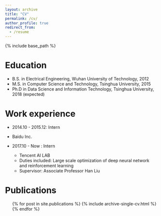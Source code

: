```yaml
---
layout: archive
title: "CV"
permalink: /cv/
author_profile: true
redirect_from:
  - /resume
---
```


{% include base_path %}

Education
======
* B.S. in Electrical Engineering, Wuhan University of Technology, 2012
* M.S. in Computer Science and Technology, Tsinghua University, 2015
* Ph.D in Data Science and Information Technology, Tsinghua University, 2018 (expected)

Work experience
======
*  2014.10 - 2015.12: Intern
  * Baidu Inc.
   
  

* 2017.10 - Now : Intern
  * Tencent AI LAB
  * Duties included: Large scale optimization of deep neural network and reinforcement learning
  * Supervisor: Associate Professor Han Liu
  


Publications
======
  <ul>{% for post in site.publications %}
    {% include archive-single-cv.html %}
  {% endfor %}</ul>
  
